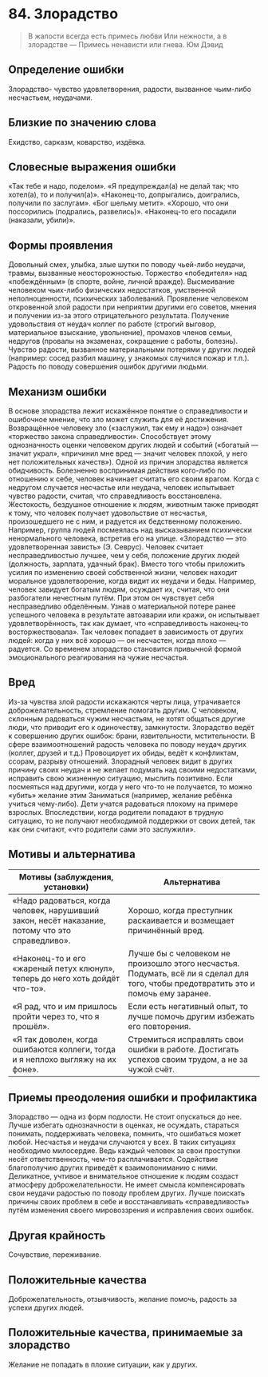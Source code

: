 # 84. Злорадство
>В жалости всегда есть примесь любви 
Или нежности, а в злорадстве — 
Примесь ненависти или гнева.
Юм Дэвид

## Определение ошибки
Злорадство- чувство удовлетворения, радости, вызванное чьим-либо несчастьем, неудачами.

## Близкие по значению слова
Ехидство, сарказм, коварство, издёвка. 

## Словесные выражения ошибки
«Так тебе и надо, поделом».
«Я предупреждал(а) не делай так; что хотел(а), то и получил(а)».
«Наконец-то, допрыгались, доигрались, получили по заслугам».
«Бог шельму метит».
«Хорошо, что они поссорились (подрались, развелись)».
«Наконец-то его посадили (наказали, убили)».

## Формы проявления
Довольный смех, улыбка, злые шутки по поводу чьей-либо неудачи, травмы, вызванные неосторожностью.
Торжество «победителя» над «побеждённым» (в спорте, войне, личной вражде).
Высмеивание человеком чьих-либо физических недостатков, умственной неполноценности, психических заболеваний.
Проявление человеком откровенной злой радости при неприятии другими его советов, мнения и получении из-за этого отрицательного результата.
Получение удовольствия от неудач коллег по работе (строгий выговор, материальное взыскание, увольнение), промахов членов семьи, недругов (провалы на экзаменах, сокращение с работы, болезнь).
Чувство радости, вызванное материальными потерями у других людей (например: сосед разбил машину, у знакомых случился пожар и т.п.).
Радость по поводу совершения ошибок другими людьми.

## Механизм ошибки
В основе злорадства лежит искажённое понятие о справедливости и ошибочное мнение, что зло может служить для её достижения. Возвращённое человеку зло («заслужил, так ему и надо») означает «торжество закона справедливости». Способствует этому однозначность оценки человеком других людей и событий («богатый — значит украл», «причинил мне вред — значит человек плохой, у него нет положительных качеств»).
Одной из причин злорадства является обидчивость. Болезненно воспринимая действия кого-либо по отношению к себе, человек начинает считать его своим врагом. Когда с недругом случается несчастье или неудача, человек испытывает чувство радости, считая, что справедливость восстановлена.
Жестокость, бездушное отношение к людям, животным также приводят к тому, что человек получает удовольствие от несчастья, произошедшего не с ним, и радуется их бедственному положению. Например, группа людей посмеялась над высказыванием психически ненормального человека, встретив его на улице.
«Злорадство — это удовлетворенная зависть» (Э. Севрус). Человек считает несправедливостью лучшее, чем у себя, положение других людей (должность, зарплата, удачный брак). Вместо того чтобы приложить усилия по изменению своей собственной жизни, человек находит моральное удовлетворение, когда видит их неудачи и беды. Например, человек завидует богатым людям, осуждает их, считая, что они разбогатели нечестным путём. При этом он чувствует себя несправедливо обделённым. Узнав о материальной потере ранее успешного человека в результате автоаварии или кражи, он испытывает удовлетворённость, так как думает, что «справедливость наконец-то восторжествовала».
Так человек попадает в зависимость от других людей: когда у них всё хорошо — он несчастен, когда плохо — радуется. Со временем злорадство становится привычной формой эмоционального реагирования на чужие несчастья.

## Вред
Из-за чувства злой радости искажаются черты лица, утрачивается доброжелательность, стремление помогать другим.
С человеком, склонным радоваться чужим несчастьям, не хотят общаться другие люди, что приводит его к одиночеству, замкнутости.
Злорадство ведёт к совершению других ошибок: брани, язвительности, мстительности.
В сфере взаимоотношений радость человека по поводу неудач других (коллег, друзей и т.д.) Провоцирует их обиды, ведёт к конфликтам, ссорам, разрыву отношений.
Злорадный человек видит в других причину своих неудач и не желает подумать над своими недостатками, исправить свою жизненную ситуацию, мыслить позитивно.
Если посмеяться над другими, когда у него что-то не получается, то можно «убить» желание этим
Заниматься (например, желание ребёнка учиться чему-либо).
 Дети учатся радоваться плохому на примере взрослых. Впоследствии, когда родители попадают в трудную ситуацию, то не получают необходимой поддержки от своих детей, так как они считают, «что родители сами это заслужили».

## Мотивы и альтернатива
Мотивы (заблуждения, установки) | Альтернатива
--- | ---
«Надо радоваться, когда человек, нарушивший закон, несёт наказание, потому что это справедливо».	| Хорошо, когда преступник раскаивается и возмещает причинённый вред.
«Наконец-то и его «жареный петух клюнул», теперь до него хоть дойдёт что-то».	| Лучше бы с человеком не произошло этого несчастья. Подумать, всё ли я сделал для того, чтобы предотвратить это и помочь ему заранее.
«Я рад, что и им пришлось пройти через то, что я прошёл».	| Если есть негативный опыт, то лучше помочь другим избежать его повторения.
«Я так доволен, когда ошибаются коллеги, тогда и я неплохо выгляжу на их фоне».	| Стремиться исправлять свои ошибки в работе. Достигать успехов своим трудом, а не за чужой счёт.

## Приемы преодоления ошибки и профилактика
Злорадство — одна из форм подлости. Не стоит опускаться до нее.
Лучше избегать однозначности в оценках, не осуждать, стараться понимать, поддерживать человека, помнить, что ошибаться может любой.
Несчастья и неудачи случаются у всех. В таких ситуациях необходимо милосердие. Ведь каждый человек за свои проступки несёт ответственность, чем-то расплачивается.
Содействие благополучию других приведёт к взаимопониманию с ними.
Деликатное, учтивое и внимательное отношение к людям создаст атмосферу доброжелательности.
Не имеет смысла компенсировать свои неудачи радостью по поводу проблем других. Лучше поискать причины своих проблем в себе и восстанавливать «справедливость» путём изменения своего мировоззрения и исправления своих ошибок.

## Другая крайность
Сочувствие, переживание.

## Положительные качества
Доброжелательность, отзывчивость, желание помочь, радость за успехи других людей.

## Положительные качества, принимаемые за злорадство
Желание не попадать в плохие ситуации, как у других. 

